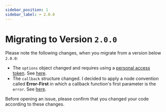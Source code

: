```yaml
---
sidebar_position: 1
sidebar_label: ➡️ 2.0.0
---
```


# Migrating to Version `2.0.0`

Please note the following changes, when you migrate from a version below `2.0.0`:

- The `options` object changed and requires using a [personal access token](https://blog.github.com/2013-05-16-personal-api-tokens/). See [here](https://github.com/axelrindle/version-checker#the-options-object).
- The `callback` structure changed. I decided to apply a node convention called **Error-First** in which a callback function's first parameter is the `error`. See [here](https://github.com/axelrindle/version-checker#the-callback-function-optional).

Before opening an issue, please confirm that you changed your code according to these changes.
